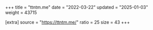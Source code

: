 +++
title = "ttntm.me"
date = "2022-03-22"
updated = "2025-01-03"
weight = 43715

[extra]
source = "https://ttntm.me/"
ratio = 25
size = 43
+++
